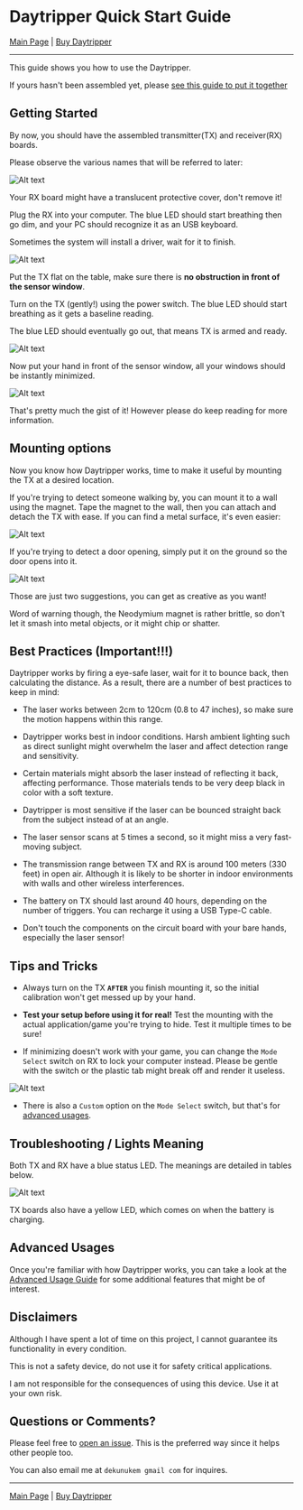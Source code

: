 # Daytripper Quick Start Guide

[Main Page](/README.md) | [Buy Daytripper](https://www.tindie.com/products/dekuNukem/daytripper)

------

This guide shows you how to use the Daytripper.

If yours hasn't been assembled yet, please [see this guide to put it together](/assembly_guide.md)

## Getting Started

By now, you should have the assembled transmitter(TX) and receiver(RX) boards.

Please observe the various names that will be referred to later:

![Alt text](resources/photos/face.jpg)

Your RX board might have a translucent protective cover, don't remove it!

Plug the RX into your computer. The blue LED should start breathing then go dim, and your PC should recognize it as an USB keyboard.

Sometimes the system will install a driver, wait for it to finish.

![Alt text](resources/photos/rxplug.jpg)

Put the TX flat on the table, make sure there is **no obstruction in front of the sensor window**.

Turn on the TX (gently!) using the power switch. The blue LED should start breathing as it gets a baseline reading.

The blue LED should eventually go out, that means TX is armed and ready. 

![Alt text](resources/photos/txon.gif)

Now put your hand in front of the sensor window, all your windows should be instantly minimized.

![Alt text](resources/photos/rick.gif)

That's pretty much the gist of it! However please do keep reading for more information.

## Mounting options

Now you know how Daytripper works, time to make it useful by mounting the TX at a desired location.

If you're trying to detect someone walking by, you can mount it to a wall using the magnet. Tape the magnet to the wall, then you can attach and detach the TX with ease. If you can find a metal surface, it's even easier:

![Alt text](resources/photos/mount.gif)

If you're trying to detect a door opening, simply put it on the ground so the door opens into it.

![Alt text](resources/photos/door.jpg)

Those are just two suggestions, you can get as creative as you want!

Word of warning though, the Neodymium magnet is rather brittle, so don't let it smash into metal objects, or it might chip or shatter.

## Best Practices (Important!!!)

Daytripper works by firing a eye-safe laser, wait for it to bounce back, then calculating the distance. As a result, there are a number of best practices to keep in mind: 

* The laser works between 2cm to 120cm (0.8 to 47 inches), so make sure the motion happens within this range. 

* Daytripper works best in indoor conditions. Harsh ambient lighting such as direct sunlight might overwhelm the laser and affect detection range and sensitivity. 

* Certain materials might absorb the laser instead of reflecting it back, affecting performance. Those materials tends to be very deep black in color with a soft texture. 

* Daytripper is most sensitive if the laser can be bounced straight back from the subject instead of at an angle.

* The laser sensor scans at 5 times a second, so it might miss a very fast-moving subject.

* The transmission range between TX and RX is around 100 meters (330 feet) in open air. Although it is likely to be shorter in indoor environments with walls and other wireless interferences.

* The battery on TX should last around 40 hours, depending on the number of triggers. You can recharge it using a USB Type-C cable.

* Don't touch the components on the circuit board with your bare hands, especially the laser sensor!

## Tips and Tricks

* Always turn on the TX **`AFTER`** you finish mounting it, so the initial calibration won't get messed up by your hand.

* **Test your setup before using it for real!** Test the mounting with the actual application/game you're trying to hide. Test it multiple times to be sure!

* If minimizing doesn't work with your game, you can change the `Mode Select` switch on RX to lock your computer instead. Please be gentle with the switch or the plastic tab might break off and render it useless.

![Alt text](resources/photos/rxback.jpg)

* There is also a `Custom` option on the `Mode Select` switch, but that's for [advanced usages](/advanced_usage.md).

## Troubleshooting / Lights Meaning

Both TX and RX have a blue status LED. The meanings are detailed in tables below. 

![Alt text](resources/photos/lights_meaning.png)

TX boards also have a yellow LED, which comes on when the battery is charging.

## Advanced Usages

Once you're familiar with how Daytripper works, you can take a look at the [Advanced Usage Guide](/advanced_usage.md) for some additional features that might be of interest.

## Disclaimers

Although I have spent a lot of time on this project, I cannot guarantee its functionality in every condition.

This is not a safety device, do not use it for safety critical applications. 

I am not responsible for the consequences of using this device. Use it at your own risk. 

## Questions or Comments?

Please feel free to [open an issue](https://github.com/dekuNukem/daytripper/issues). This is the preferred way since it helps other people too.

You can also email me at `dekunukem gmail com` for inquires.

------

[Main Page](/README.md) | [Buy Daytripper](https://www.tindie.com/products/dekuNukem/daytripper)
